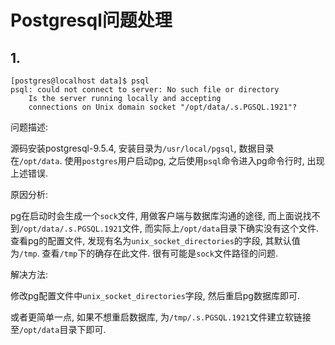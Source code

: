 # Postgresql问题处理

## 1. 

```
[postgres@localhost data]$ psql
psql: could not connect to server: No such file or directory
	Is the server running locally and accepting
	connections on Unix domain socket "/opt/data/.s.PGSQL.1921"?
```

问题描述:

源码安装postgresql-9.5.4, 安装目录为`/usr/local/pgsql`, 数据目录在`/opt/data`. 使用`postgres`用户启动pg, 之后使用`psql`命令进入pg命令行时, 出现上述错误.

原因分析:

pg在启动时会生成一个`sock`文件, 用做客户端与数据库沟通的途径, 而上面说找不到`/opt/data/.s.PGSQL.1921`文件, 而实际上`/opt/data`目录下确实没有这个文件. 查看pg的配置文件, 发现有名为`unix_socket_directories`的字段, 其默认值为`/tmp`. 查看`/tmp`下的确存在此文件. 很有可能是`sock`文件路径的问题.

解决方法:

修改pg配置文件中`unix_socket_directories`字段, 然后重启pg数据库即可.

或者更简单一点, 如果不想重启数据库, 为`/tmp/.s.PGSQL.1921`文件建立软链接至`/opt/data`目录下即可.